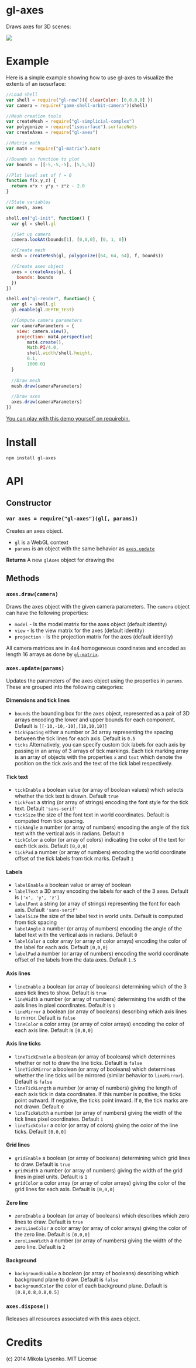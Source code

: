 gl-axes
=======
Draws axes for 3D scenes:

<img src=https://raw.github.com/mikolalysenko/gl-axes/master/example/axes.png>

# Example

Here is a simple example showing how to use gl-axes to visualize the extents of an isosurface:

```javascript
//Load shell
var shell = require("gl-now")({ clearColor: [0,0,0,0] })
var camera = require("game-shell-orbit-camera")(shell)

//Mesh creation tools
var createMesh = require("gl-simplicial-complex")
var polygonize = require("isosurface").surfaceNets
var createAxes = require("gl-axes")

//Matrix math
var mat4 = require("gl-matrix").mat4

//Bounds on function to plot
var bounds = [[-5,-5,-5], [5,5,5]]

//Plot level set of f = 0
function f(x,y,z) {
  return x*x + y*y + z*z - 2.0
}

//State variables
var mesh, axes

shell.on("gl-init", function() {
  var gl = shell.gl

  //Set up camera
  camera.lookAt(bounds[1], [0,0,0], [0, 1, 0])

  //Create mesh
  mesh = createMesh(gl, polygonize([64, 64, 64], f, bounds))

  //Create axes object
  axes = createAxes(gl, {
    bounds: bounds
  })
})

shell.on("gl-render", function() {
  var gl = shell.gl
  gl.enable(gl.DEPTH_TEST)

  //Compute camera parameters
  var cameraParameters = {
    view: camera.view(),
    projection: mat4.perspective(
        mat4.create(),
        Math.PI/4.0,
        shell.width/shell.height,
        0.1,
        1000.0)
  }
  
  //Draw mesh
  mesh.draw(cameraParameters)

  //Draw axes
  axes.draw(cameraParameters)
})
```

[You can play with this demo yourself on requirebin.](http://requirebin.com/?gist=mikolalysenko/9610686)

# Install

```
npm install gl-axes
```

# API

## Constructor

### `var axes = require("gl-axes")(gl[, params])`
Creates an axes object.

* `gl` is a WebGL context
* `params` is an object with the same behavior as [`axes.update`](#axesupdateparams)

**Returns** A new `glAxes` object for drawing the 

## Methods

### `axes.draw(camera)`
Draws the axes object with the given camera parameters.  The `camera` object can have the following properties:

* `model` - Is the model matrix for the axes object (default identity)
* `view` - Is the view matrix for the axes (default identity)
* `projection` - Is the projection matrix for the axes (default identity)

All camera matrices are in 4x4 homogeneous coordinates and encoded as length 16 arrays as done by [`gl-matrix`](https://github.com/toji/gl-matrix).

### `axes.update(params)`
Updates the parameters of the axes object using the properties in `params`. These are grouped into the following categories:

#### Dimensions and tick lines

* `bounds` the bounding box for the axes object, represented as a pair of 3D arrays encoding the lower and upper bounds for each component.  Default is `[[-10,-10,-10],[10,10,10]]`
* `tickSpacing` either a number or 3d array representing the spacing between the tick lines for each axis. Default is `0.5`
* `ticks` Alternatively, you can specify custom tick labels for each axis by passing in an array of 3 arrays of tick markings.  Each tick marking array is an array of objects with the properties `x` and `text` which denote the position on the tick axis and the text of the tick label respectively.

#### Tick text

* `tickEnable` a boolean value (or array of boolean values) which selects whether the tick text is drawn.  Default `true`
* `tickFont` a string (or array of strings) encoding the font style for the tick text.  Default `'sans-serif'`
* `tickSize` the size of the font text in world coordinates.  Default is computed from tick spacing.
* `tickAngle` a number (or array of numbers) encoding the angle of the tick text with the vertical axis in radians.  Default `0`
* `tickColor` a color (or array of colors) indicating the color of the text for each tick axis. Default `[0,0,0]`
* `tickPad` a number (or array of numbers) encoding the world coordinate offset of the tick labels from tick marks.  Default `1`

#### Labels

* `labelEnable` a boolean value or array of boolean
* `labelText` a 3D array encoding the labels for each of the 3 axes.  Default is `['x', 'y', 'z']`
* `labelFont` a string (or array of strings) representing the font for each axis.  Default `'sans-serif'`
* `labelSize` the size of the label text in world units.  Default is computed from tick spacing
* `labelAngle` a number (or array of numbers) encoding the angle of the label text with the vertical axis in radians.  Default `0`
* `labelColor` a color array (or array of color arrays) encoding the color of the label for each axis.  Default `[0,0,0]`
* `labelPad` a number (or array of numbers) encoding the world coordinate offset of the labels from the data axes.  Default `1.5`

#### Axis lines

* `lineEnable` a boolean (or array of booleans) determining which of the 3 axes tick lines to show.  Default is `true`
* `lineWidth` a number (or array of numbers) determining the width of the axis lines in pixel coordinates.  Default is `1`
* `lineMirror` a boolean (or array of booleans) describing which axis lines to mirror.  Default is `false`
* `lineColor` a color array (or array of color arrays) encoding the color of each axis line.  Default is `[0,0,0]`

#### Axis line ticks

* `lineTickEnable` a boolean (or array of booleans) which determines whether or not to draw the line ticks.  Default is `false`
* `lineTickMirror` a boolean (or array of booleans) which determines whether the line ticks will be mirrored (similar behavior to `lineMirror`).  Default is `false`
* `lineTickLength` a number (or array of numbers) giving the length of each axis tick in data coordinates.  If this number is positive, the ticks point outward.  If negative, the ticks point inward.  If `0`, the tick marks are not drawn.  Default `0`
* `lineTickWidth` a number (or array of numbers) giving the width of the tick lines pixel coordinates. Default `1`
* `lineTickColor` a color (or array of colors) giving the color of the line ticks.  Default `[0,0,0]`

#### Grid lines

* `gridEnable` a boolean (or array of booleans) determining which grid lines to draw.  Default is `true`
* `gridWidth` a number (or array of numbers) giving the width of the grid lines in pixel units. Default is `1`
* `gridColor` a color array (or array of color arrays) giving the color of the grid lines for each axis.  Default is `[0,0,0]`

#### Zero line

* `zeroEnable` a boolean (or array of booleans) which describes which zero lines to draw.  Default is `true`
* `zeroLineColor` a color array (or array of color arrays) giving the color of the zero line.  Default is `[0,0,0]`
* `zeroLineWidth` a number (or array of numbers) giving the width of the zero line.  Default is `2`

#### Background

* `backgroundEnable` a boolean (or array of booleans) describing which background plane to draw.  Default is `false`
* `backgroundColor` the color of each background plane.  Default is `[0.8,0.8,0.8,0.5]`

### `axes.dispose()`
Releases all resources associated with this axes object.

# Credits
(c) 2014 Mikola Lysenko. MIT License